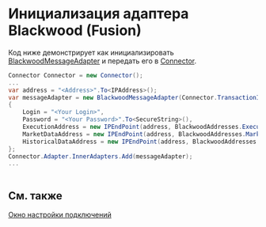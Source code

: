# Инициализация адаптера Blackwood (Fusion)

Код ниже демонстрирует как инициализировать [BlackwoodMessageAdapter](xref:StockSharp.Blackwood.BlackwoodMessageAdapter) и передать его в [Connector](xref:StockSharp.Algo.Connector).

```cs
Connector Connector = new Connector();				
...				
var address = "<Address>".To<IPAddress>();
var messageAdapter = new BlackwoodMessageAdapter(Connector.TransactionIdGenerator)
{
	Login = "<Your Login>",
	Password = "<Your Password>".To<SecureString>(),
	ExecutionAddress = new IPEndPoint(address, BlackwoodAddresses.ExecutionPort),
	MarketDataAddress = new IPEndPoint(address, BlackwoodAddresses.MarketDataPort),
	HistoricalDataAddress = new IPEndPoint(address, BlackwoodAddresses.HistoricalDataPort)
};
Connector.Adapter.InnerAdapters.Add(messageAdapter);
...	
							
```

## См. также

[Окно настройки подключений](../../../graphical_user_interface/connection_settings_window.md)
